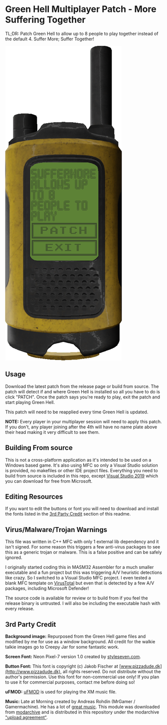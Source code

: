 # Green Hell Multiplayer Patch - More Suffering Together
TL;DR: Patch Green Hell to allow up to 8 people to play together instead of the default 4. Suffer More; Suffer Together!

![main patch window](/contrib/screenshot.png?raw=true "main patch window")

## Usage
Download the latest patch from the release page or build from source. The patch will detect if and where Green Hell is installed so all you have to do is click "PATCH". Once the patch says you're ready to play, exit the patch and start playing Green Hell.

This patch will need to be reapplied every time Green Hell is updated.

**NOTE:** Every player in your multiplayer session will need to apply this patch. If you don't, any player joining after the 4th will have no name plate above their head making it very difficult to see them.

## Building From source
This is not a cross-platform application as it's intended to be used on a Windows based game. It's also using MFC so only a Visual Studio solution is provided, no makefiles or other IDE project files. Everything you need to build from source is included in this repo, except [Visual Studio 2019](https://visualstudio.microsoft.com/downloads/) which you can download for free from Microsoft.

## Editing Resources
If you want to edit the buttons or font you will need to download and install the fonts listed in the [3rd Party Credit](#3rd-party-credit) section of this readme.

## Virus/Malware/Trojan Warnings
This file was written in C++ MFC with only 1 external lib dependency and it isn't signed. For some reason this triggers a few anti-virus packages to see this as a generic trojan or malware. This is a false positive and can be safely ignored.

I originally started coding this in MASM32 Assembler for a much smaller executable and a fun project but this was triggering A/V heuristic detections like crazy. So I switched to a Visual Studio MFC project. I even tested a blank MFC template on [VirusTotal](https://www.virustotal.com/gui/file/62f97e4757e0a508110dd60b2729c688079bcda52e81b771b5ee923f2646f5bb/detection) but even that is detected by a few A/V packages, including Microsoft Defender!

The source code is available for review or to build from if you feel the release binary is untrusted. I will also be including the executable hash with every release.

## 3rd Party Credit
**Background image:** Repurposed from the Green Hell game files and modified by me for use as a window background. All credit for the walkie talkie images go to Creepy Jar for some fantastic work.

**Screen Font:** Neon Pixel-7 version 1.0 created by [styleseven.com](http://www.styleseven.com/php/get_product.php?product=Neon%20Pixel-7).

**Button Font:**
This font is copyright (c) Jakob Fischer at [www.pizzadude.dk](http://www.pizzadude.dk), all rights reserved. Do not distribute without the author's permission.
Use this font for non-commercial use only! If you plan to use it for commercial purposes, contact me before doing so!

**uFMOD:** [uFMOD](http://ufmod.sourceforge.net/) is used for playing the XM music file.

**Music:** Late at Morning created by Andreas Rohdin (MrGamer / Gamermachine). He has a lot of [great music](https://soundcloud.com/gamermachine). This module was downloaded from [modarchive](https://modarchive.org/index.php?request=view_by_moduleid&query=52842) and is distributed in this repository under the modarchive ["upload agreement"](https://modarchive.org/index.php?faq-licensing).
